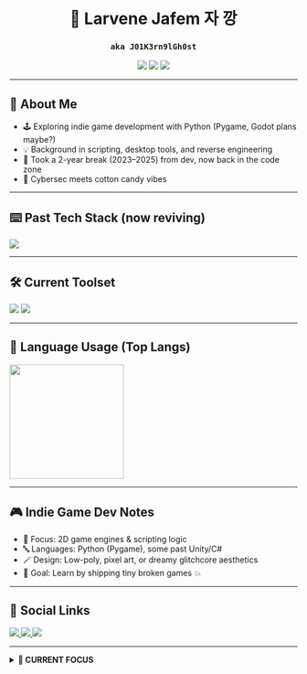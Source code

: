 <h1 align="center">🎀 Larvene Jafem 자 깡</h1>
<h3 align="center"><code>aka J01K3rn9lGh0st</code></h3>

<p align="center">
  <img src="https://img.shields.io/badge/🧠_Role-Technician-ffb7e0?style=flat-square" />
  <img src="https://img.shields.io/badge/🎓_Level-Beginner_Coder-ffccf9?style=flat-square" />
  <img src="https://img.shields.io/badge/🔐_Focus-Cybersecurity-bdb2ff?style=flat-square" />
</p>

---

## 🧁 About Me

- 🕹️ Exploring indie game development with Python (Pygame, Godot plans maybe?)
- 💡 Background in scripting, desktop tools, and reverse engineering
- 🧠 Took a 2-year break (2023–2025) from dev, now back in the code zone
- 🧃 Cybersec meets cotton candy vibes

---

## ⌨️ Past Tech Stack (now reviving)

<div align="left">
  <img src="https://skillicons.dev/icons?i=python,js,ts,cs,cpp,c" />
</div>

---

## 🛠️ Current Toolset

<div align="left">
  <img src="https://skillicons.dev/icons?i=git,github,vscode,clion,visualstudio,bash" />
  <img src="https://skillicons.dev/icons?i=linux,debian,arch,windows" />
</div>

---

## 🍡 Language Usage (Top Langs)

<div align="left">
  <img src="https://github-readme-stats.vercel.app/api/top-langs?username=larvenejafemcoder&hide_title=true&layout=compact&langs_count=6&theme=jolly&hide_border=true&card_width=450" height="200" />
</div>

---

## 🎮 Indie Game Dev Notes

- 🧸 Focus: 2D game engines & scripting logic
- 🔤 Languages: Python (Pygame), some past Unity/C#  
- 🪄 Design: Low-poly, pixel art, or dreamy glitchcore aesthetics  
- 🎯 Goal: Learn by shipping tiny broken games 💥

---

## 🌸 Social Links

<p>
  <a href="https://larvenejafemabout.netlify.app/">
    <img src="https://img.shields.io/badge/My_Site-larvene.dev-ffc6ff?style=flat-square&logo=firefox-browser" />
  </a>
  <a href="https://github.com/larvenejafemcoder">
    <img src="https://img.shields.io/badge/GitHub-larvenejafemcoder-cdb4db?style=flat-square&logo=github" />
  </a>
  <a href="https://patreon.com/LarveneJafem?utm_medium=unknown&utm_source=join_link&utm_campaign=creatorshare_creator&utm_content=copyLink">
    <img src="https://img.shields.io/badge/Patreon-Support%20Me-ffafcc?style=flat-square&logo=patreon" />
  </a>
</p>

---

<details>
<summary><strong>🫧 CURRENT FOCUS</strong></summary>

- 🧪 Hardened VMs for malware + netsec testing  
- 🎮 Learning Pygame & game loops  
- 💻 Revisiting past stacks with more discipline  
- 🔍 Trying reverse engineering + exploit dev  
- 🦊 Privacy-focused workflows  
</details>
